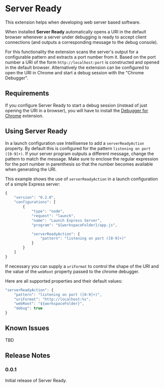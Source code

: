 # Server Ready

This extension helps when developing web server based software.

When installed **Server Ready** automatically opens a URI in the default browser whenever a server under debugging is ready to accept client connections (and outputs a corresponding message to the debug console).

For this functionality the extension scans the server's output for a configurable pattern and extracts a port number from it.
Based on the port number a URI of the form `http://localhost:port` is constructed and opened in the default browser.
Alternatively the extension can be configured to open the URI in Chrome and start a debug session with the "Chrome Debugger".

## Requirements

If you configure Server Ready to start a debug session (instead of just opening the URI in a browser), you will have to install the [Debugger for Chrome](https://marketplace.visualstudio.com/items?itemName=msjsdiag.debugger-for-chrome) extension.

## Using Server Ready

In a launch configuration use Intellisense to add a `serverReadyAction` property. By default this is configured for the pattern `listening on port ([0-9]+)`. If your server program outputs a different message, change the pattern to match the message. Make sure to enclose the regular expression for the port number in parenthesis so that the number becomes available when generating the URI.

This example shows the use of `serverReadyAction` in a launch configuration of a simple Express server:
```ts
{
	"version": "0.2.0",
	"configurations": [
		{
			"type": "node",
			"request": "launch",
			"name": "Launch Express Server",
			"program": "${workspaceFolder}/app.js",

			"serverReadyAction": {
				"pattern": "listening on port ([0-9]+)"
			}
		}
	]
}
```

If necessary you can supply a `uriFormat` to control the shape of the URI and the value of the `webRoot` property passed to the chrome debugger.

Here are all supported properties and their default values:
```ts
"serverReadyAction": {
	"pattern": "listening on port ([0-9]+)",
	"uriFormat": "http://localhost:%s",
	"webRoot": "${workspaceFolder}",
	"debug": true
}
```

## Known Issues

TBD

## Release Notes

### 0.0.1

Initial release of Server Ready.
